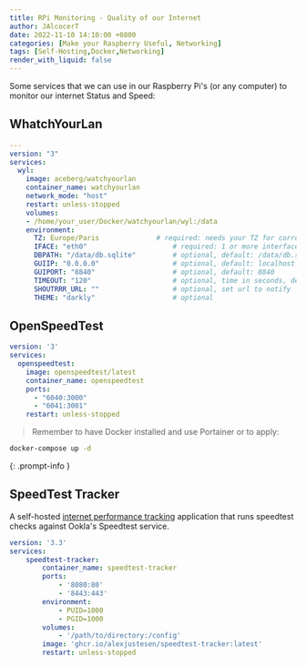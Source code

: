 ```yaml
---
title: RPi Monitoring - Quality of our Internet
author: JAlcocerT
date: 2022-11-10 14:10:00 +0800
categories: [Make your Raspberry Useful, Networking]
tags: [Self-Hosting,Docker,Networking]
render_with_liquid: false
---
```


Some services that we can use in our Raspberry Pi's (or any computer) to monitor our internet Status and Speed:


## WhatchYourLan

```yml
---
version: "3"
services:
  wyl:
    image: aceberg/watchyourlan
    container_name: watchyourlan	
    network_mode: "host"        
    restart: unless-stopped
    volumes:
    - /home/your_user/Docker/watchyourlan/wyl:/data
    environment:
      TZ: Europe/Paris              # required: needs your TZ for correct time
      IFACE: "eth0"                     # required: 1 or more interface, use the command 'ip link conf' and use the second entry
      DBPATH: "/data/db.sqlite"         # optional, default: /data/db.sqlite
      GUIIP: "0.0.0.0"                  # optional, default: localhost
      GUIPORT: "8840"                   # optional, default: 8840
      TIMEOUT: "120"                    # optional, time in seconds, default: 60
      SHOUTRRR_URL: ""                  # optional, set url to notify
      THEME: "darkly"                   # optional
```

## OpenSpeedTest

```yml
version: '3'
services:
  openspeedtest:
    image: openspeedtest/latest
    container_name: openspeedtest
    ports:
      - "6040:3000"
      - "6041:3001"
    restart: unless-stopped
```

>  Remember to have Docker installed and use Portainer or to apply:
```sh
docker-compose up -d
```
{: .prompt-info }

## SpeedTest Tracker

A self-hosted [internet performance tracking](https://github.com/alexjustesen/speedtest-tracker) application that runs speedtest checks against Ookla's Speedtest service.


```yml
version: '3.3'
services:
    speedtest-tracker:
        container_name: speedtest-tracker
        ports:
            - '8080:80'
            - '8443:443'
        environment:
            - PUID=1000
            - PGID=1000
        volumes:
            - '/path/to/directory:/config'
        image: 'ghcr.io/alexjustesen/speedtest-tracker:latest'
        restart: unless-stopped
```